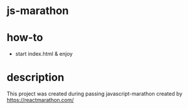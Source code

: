 # js-marathon

# how-to

* start index.html & enjoy

# description

This project was created during passing javascript-marathon created by https://reactmarathon.com/
